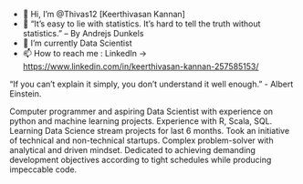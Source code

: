- 👋 Hi, I’m @Thivas12 [Keerthivasan Kannan]
- 👀  “It’s easy to lie with statistics. It’s hard to tell the truth without statistics.” – By Andrejs Dunkels
- 🌱 I’m currently Data Scientist
- 📫 How to reach me : LinkedIn -> https://www.linkedin.com/in/keerthivasan-kannan-257585153/

“If you can’t explain it simply, you don’t understand it well enough.” - Albert Einstein.

Computer programmer and aspiring Data Scientist with experience on python and machine learning projects. Experience with R, Scala, SQL. Learning Data Science stream projects for last 6 months. Took an initiative of technical and non-technical startups. Complex problem-solver with analytical and driven mindset. Dedicated to achieving demanding development objectives according to tight schedules while producing impeccable code.
<!---

--->
